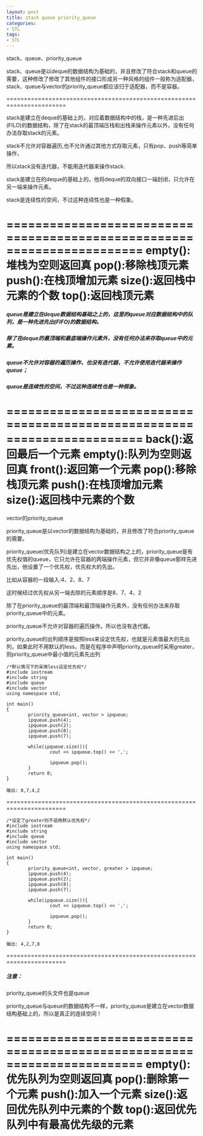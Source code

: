 ```yaml
---
layout: post
title: stack queue priority_queue
categories:
- STL
tags:
- STL
---
```


stack、queue、priority_queue

stack、queue是以deque的数据结构为基础的，并且修改了符合stack和queue的需要，这种修改了修改了其他组件的接口形成另一种风格的组件一般称为适配器，stack、queue与vector的priority_queue都应该归于适配器，而不是容器。

=======================================================================

stack是建立在deque的基础上的，对应着数据结构中的栈，是一种先进后出(FILO)的数据结构，除了在stack的最顶端压栈和出栈来操作元素以外，没有任何办法存取stack的元素。

stack不允许对容器遍历,也不允许通过其他方式存取元素，只有pop、push等简单操作，

所以stack没有迭代器，不能用迭代器来操作stack.

stack是建立在的deque的基础上的，他将deque的双向接口一端封闭，只允许在另一端来操作元素。

stack是连续性的空间，不过这种连续性也是一种假象。

=======================================================================
	empty():堆栈为空则返回真
	pop():移除栈顶元素
	push():在栈顶增加元素
	size():返回栈中元素的个数
	top():返回栈顶元素
=======================================================================

##### queue是建立在deque数据结构基础之上的，这里的queue对应数据结构中的队列，是一种先进先出(FIFO)的数据结构。

##### 除了在deque的最顶端和最底端操作元素外，没有任何办法来存取queue中的元素。

##### queue不允许对容器的遍历操作，也没有迭代器，不允许使用迭代器来操作queue；

##### queue是连续性的空间，不过这种连续性也是一种假象。

=======================================================================
	back():返回最后一个元素
	empty():队列为空则返回真
	front():返回第一个元素
	pop():移除栈顶元素
	push():在栈顶增加元素
	size():返回栈中元素的个数
=======================================================================

vector的priority_queue

priority_queue是以vector的数据结构为基础的，并且修改了符合priority_queue的需要。

priority_queue(优先队列)是建立在vector数据结构之上的，priority_queue是有优先权值的queue，它只允许在容器的两端操作元素，但它并非像queue那样先进先出，他设置了一个优先权，优先权大的先出。

比如从容器的一段输入:4、2、8、7

这时候经过优先权从另一端去除的元素顺序是8、7、4、2

除了在priority_queue的最顶端和最顶端操作元素外，没有任何办法来存取priority_queue中的元素。

priority_queue不允许对容器的遍历操作。所以也没有迭代器。

priority_queue的出列顺序是按照less来设定优先权，也就是元素值最大的先出列，如果此时不用默认的less，而是在程序中声明priority_queue时采用greater，则priority_queue中最小值的元素先出列
    
    /*默认情况下的采用less设定优先权*/
    #include iostream
    #include string
    #include queue
    #include vector
    using namespace std;
    
    int main()
    {
            priority_queue<int, vector > ipqueue;
            ipqueue.push(4);
            ipqueue.push(2);
            ipqueue.push(8);
            ipqueue.push(7);
    
            while(ipqueue.size()){
                    cout << ipqueue.top() << ',';
    
                    ipqueue.pop();
            }
            return 0;
    }
  
    输出: 8,7,4,2

=======================================================================
    
    /*设定了greater则不适用默认优先权*/
    #include iostream
    #include string
    #include queue
    #include vector
    using namespace std;
    
    int main()
    {
            priority_queue<int, vector, greater > ipqueue;
            ipqueue.push(4);
            ipqueue.push(2);
            ipqueue.push(8);
            ipqueue.push(7);
    
            while(ipqueue.size()){
                    cout << ipqueue.top() << ',';
    
                    ipqueue.pop();
            }
            return 0;
    }
   
    输出: 4,2,7,8


=======================================================================

##### 注意：
priority_queue的头文件也是queue

priority_queue与queue的数据结构不一样，priority_queue是建立在vector数据结构基础上的，所以是真正的连续空间！

=======================================================================
	empty():优先队列为空则返回真
	pop():删除第一个元素
	push():加入一个元素
	size():返回优先队列中元素的个数
	top():返回优先队列中有最高优先级的元素
=======================================================================
